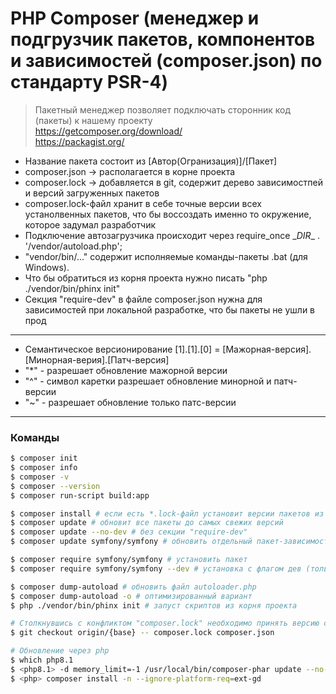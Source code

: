# PHP Composer (менеджер и подгрузчик пакетов, компонентов и зависимостей (composer.json) по стандарту PSR-4)
> Пакетный менеджер позволяет подключать сторонник код (пакеты) к нашему проекту \
> https://getcomposer.org/download/ \
> https://packagist.org/

- Название пакета состоит из [Автор(Огранизация)]/[Пакет]
- composer.json -> располагается в корне проекта
- composer.lock -> добавляется в git, содержит дерево зависимостпей и версий загруженных пакетов
- composer.lock-файл хранит в себе точные версии всех устанолвенных пакетов, что бы воссоздать именно то окружение, которое задумал разработчик
- Подключение автозагрузчика происходит через require_once \__DIR__ . '/vendor/autoload.php';
- "vendor/bin/..." содержит исполняемые команды-пакеты .bat (для Windows).
- Что бы обратиться из корня проекта нужно писать "php ./vendor/bin/phinx init"
- Секция "require-dev" в файле composer.json нужна для зависимостей при локальной разработке, что бы пакеты не ушли в прод

---

- Семантическое версионирование [1].[1].[0] = [Мажорная-версия].[Минорная-верия].[Патч-версия]
- "*" - разрешает обновление мажорной версии
- "^" - символ каретки разрешает обновление минорной и патч-версии
- "~" - разрешает обновление только патс-версии

---

### Команды

```bash
$ composer init
$ composer info
$ composer -v
$ composer --version
$ composer run-script build:app

$ composer install # если есть *.lock-файл установит версии пакетов из него
$ composer update # обновит все пакеты до самых свежих версий
$ composer update --no-dev # без секции "require-dev"
$ composer update symfony/symfony # обновить отдельный пакет-зависимость

$ composer require symfony/symfony # установить пакет
$ composer require symfony/symfony --dev # установка с флагом дев (только для разработки)

$ composer dump-autoload # обновить файл autoloader.php
$ composer dump-autoload -o # оптимизированный вариант
$ php ./vendor/bin/phinx init # запуст скриптов из корня проекта

# Столкнувшись с конфликтом "composer.lock" необходимо принять версию composer файлов из удаленной ветки
$ git checkout origin/{base} -- composer.lock composer.json

# Обновление через php
$ which php8.1
$ <php8.1> -d memory_limit=-1 /usr/local/bin/composer-phar update --no-plugins --ignore-platform-reqs
$ <php> composer install -n --ignore-platform-req=ext-gd
```